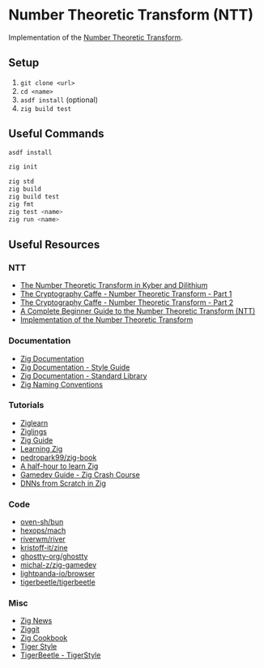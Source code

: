 # Number Theoretic Transform (NTT)

Implementation of the [Number Theoretic Transform](https://en.wikipedia.org/wiki/Discrete_Fourier_transform_over_a_ring).

## Setup

1. `git clone <url>`
2. `cd <name>`
3. `asdf install` (optional)
4. `zig build test`

## Useful Commands

```sh
asdf install

zig init

zig std
zig build
zig build test
zig fmt
zig test <name>
zig run <name>
```

## Useful Resources

### NTT

- [The Number Theoretic Transform in Kyber and Dilithium](https://electricdusk.com/ntt.html)
- [The Cryptography Caffe - Number Theoretic Transform - Part 1](https://cryptographycaffe.sandboxaq.com/posts/ntt-01)
- [The Cryptography Caffe - Number Theoretic Transform - Part 2](https://cryptographycaffe.sandboxaq.com/posts/ntt-02)
- [A Complete Beginner Guide to the Number Theoretic Transform (NTT)](https://eprint.iacr.org/2024/585.pdf)
- [Implementation of the Number Theoretic Transform](https://ntnuopen.ntnu.no/ntnu-xmlui/bitstream/handle/11250/2778380/no.ntnu%3Ainspera%3A71444464%3A16855169.pdf)

### Documentation

- [Zig Documentation](https://ziglang.org/documentation/0.14.0)
- [Zig Documentation - Style Guide](https://ziglang.org/documentation/0.14.0/#Style-Guide)
- [Zig Documentation - Standard Library](https://ziglang.org/documentation/0.14.0/std)
- [Zig Naming Conventions](https://nathancraddock.com/blog/2022/zig-naming-conventions)

### Tutorials

- [Ziglearn](https://ziglearn.org)
- [Ziglings](https://ziglings.org/)
- [Zig Guide](https://zig.guide)
- [Learning Zig](https://www.openmymind.net/learning_zig/)
- [pedropark99/zig-book](https://github.com/pedropark99/zig-book)
- [A half-hour to learn Zig](https://gist.github.com/ityonemo/769532c2017ed9143f3571e5ac104e50)
- [Gamedev Guide - Zig Crash Course](https://ikrima.dev/dev-notes/zig/zig-crash-course)
- [DNNs from Scratch in Zig](https://monadmonkey.com/dnns-from-scratch-in-zig)

### Code

- [oven-sh/bun](https://github.com/oven-sh/bun)
- [hexops/mach](https://github.com/hexops/mach)
- [riverwm/river](https://github.com/riverwm/river)
- [kristoff-it/zine](https://github.com/kristoff-it/zine)
- [ghostty-org/ghostty](https://github.com/ghostty-org/ghostty)
- [michal-z/zig-gamedev](https://github.com/michal-z/zig-gamedev)
- [lightpanda-io/browser](https://github.com/lightpanda-io/browser)
- [tigerbeetle/tigerbeetle](https://github.com/tigerbeetle/tigerbeetle)

### Misc

- [Zig News](https://zig.news)
- [Ziggit](https://ziggit.dev)
- [Zig Cookbook](https://cookbook.ziglang.cc)
- [Tiger Style](https://tigerstyle.dev)
- [TigerBeetle - TigerStyle](https://github.com/tigerbeetle/tigerbeetle/blob/main/docs/TIGER_STYLE.md)

